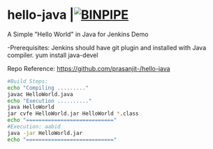 # hello-java  |[![BINPIPE](https://img.shields.io/badge/YouTube-red.svg)](https://www.youtube.com/channel/UCPTgt4Wo0MAnuzNEEZlk90A)
A Simple "Hello World" in Java for Jenkins Demo

-Prerequisites: Jenkins should have git plugin and installed with Java compiler.
yum install java-devel

Repo Reference: https://github.com/prasanjit-/hello-java

```sh
#Build Steps:
echo "Compiling ........."
javac HelloWorld.java
echo "Execution .........."
java HelloWorld
jar cvfe HelloWorld.jar HelloWorld *.class
echo "============================"
#Execution: aabid
java -jar HelloWorld.jar
echo "============================"
```
